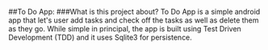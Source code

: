 ##To Do App:
###What is this project about?
To Do App is a simple android app that let's user add tasks and check off the tasks as well as 
delete them as they go. While simple in principal, the app is built using Test Driven Development
(TDD) and it uses Sqlite3 for persistence.
